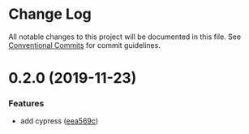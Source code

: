 # Change Log

All notable changes to this project will be documented in this file.
See [Conventional Commits](https://conventionalcommits.org) for commit guidelines.

# 0.2.0 (2019-11-23)


### Features

* add cypress ([eea569c](https://github.com/NTagami/lerna-test/commit/eea569ce256cd9bfb000ea29c99b0dbb50aa1848))
